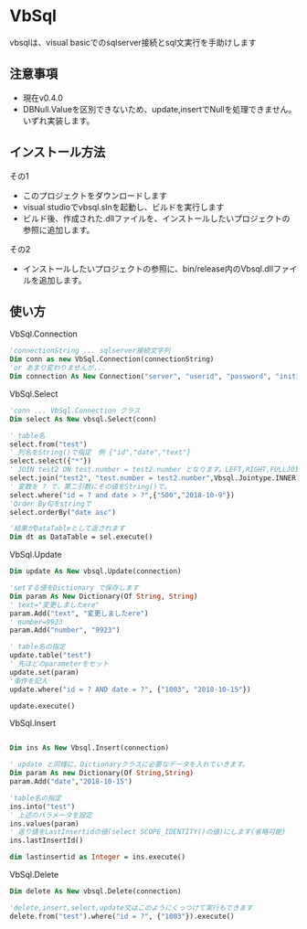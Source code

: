 # VbSql

vbsqlは、visual basicでのsqlserver接続とsql文実行を手助けします

## 注意事項

- 現在v0.4.0
- DBNull.Valueを区別できないため、update,insertでNullを処理できません。いずれ実装します。

## インストール方法

その1
* このプロジェクトをダウンロードします
* visual studioでvbsql.slnを起動し、ビルドを実行します
* ビルド後、作成された.dllファイルを、インストールしたいプロジェクトの参照に追加します。

その2
* インストールしたいプロジェクトの参照に、bin/release内のVbsql.dllファイルを追加します。

## 使い方

VbSql.Connection

~~~vb
'connectionString ... sqlserver接続文字列
Dim conn as new VbSql.Connection(connectionString)
'or あまり変わりませんが...
Dim connection As New Connection("server", "userid", "password", "initialCatalog")
~~~

VbSql.Select
```vb
'conn ... VbSql.Connection クラス
Dim select As New vbsql.Select(conn)

' table名
select.from("test")
' 列名をString()で指定　例 {"id","date","text"}
select.select({"*"}) 
' JOIN test2 ON test.number = test2.number となります。LEFT,RIGHT,FULLJOINについては、第三引数にその名前を入れます。
select.join("test2", "test.number = test2.number",Vbsql.Jointype.INNER)
' 変数を ? で、第二引数にその値をString()で。
select.where("id = ? and date > ?",{"500","2018-10-9"}) 
'Order By句をstringで
select.orderBy("date asc") 

'結果がDataTableとして返されます
Dim dt as DataTable = sel.execute() 
```

VbSql.Update
```vb
Dim update As New vbsql.Update(connection)

'setする値をDictionary で保存します
Dim param As New Dictionary(Of String, String) 
' text="変更しましたere"
param.Add("text", "変更しましたere") 
' number=9923 
param.Add("number", "9923") 

' table名の指定
update.table("test")
' 先ほどのparameterをセット
update.set(param) 
'条件を記入
update.where("id = ? AND date = ?", {"1003", "2018-10-15"}) 

update.execute() 
```

VbSql.Insert
```vb

Dim ins As New Vbsql.Insert(connection)

' update と同様に、Dictionaryクラスに必要なデータを入れていきます。
Dim param As new Dictionary(Of String,String) 
param.Add("date","2018-10-15")

'table名の指定
ins.into("test") 
' 上述のパラメータを設定
ins.values(param) 
' 返り値をLastInsertidの値(select SCOPE_IDENTITY()の値)にします(省略可能)
ins.lastInsertId() 

dim lastinsertid as Integer = ins.execute()

```

VbSql.Delete
```vb
Dim delete As New vbsql.Delete(connection)

'delete,insert,select,update文はこのようにくっつけて実行もできます
delete.from("test").where("id = ?", {"1003"}).execute() 

```
